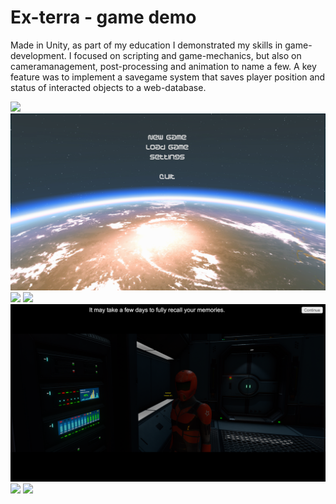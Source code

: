# Ex-terra - game demo

Made in Unity, as part of my education I demonstrated my skills in game-development. I focused on scripting and game-mechanics, but also on cameramanagement, post-processing and animation to name a few. A key feature was to implement a savegame system that saves player position and status of interacted objects to a web-database.


<img src="https://github.com/rmopc/Ex-terra/blob/master/Media/title.png">
<img src="https://github.com/rmopc/Ex-terra/blob/master/Media/mainmenu.png">
<img src="https://github.com/rmopc/Ex-terra/blob/master/Media/intro.png" >
<img src="https://github.com/rmopc/Ex-terra/blob/master/Media/cryoroom.png">
<img src="https://github.com/rmopc/Ex-terra/blob/master/Media/android_interact.png">
<img src="https://github.com/rmopc/Ex-terra/blob/master/Media/engineering.png">
<img src="https://github.com/rmopc/Ex-terra/blob/master/Media/command_deck.png">
